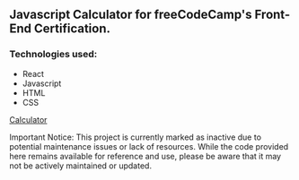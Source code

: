 ## Javascript Calculator for freeCodeCamp's Front-End Certification.

### Technologies used:
  - React
  - Javascript
  - HTML
  - CSS


[Calculator](https://11sacha.github.io/Javascript-Calculator/)

Important Notice: This project is currently marked as inactive due to potential maintenance issues or lack of resources. While the code provided here remains available for reference and use, please be aware that it may not be actively maintained or updated.
